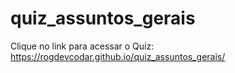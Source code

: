 # quiz_assuntos_gerais
Clique no link para acessar o Quiz:
https://rogdevcodar.github.io/quiz_assuntos_gerais/
